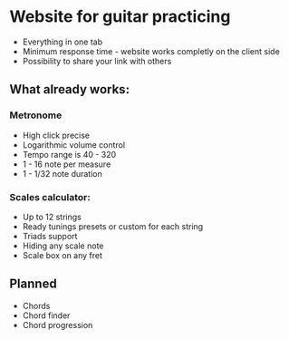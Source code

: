 # Website for guitar practicing
* Everything in one tab
* Minimum response time - website works completly on the client side
* Possibility to share your link with others
## What already works:
### Metronome
* High click precise
* Logarithmic volume control
* Tempo range is 40 - 320
* 1 - 16 note per measure
* 1 - 1/32 note duration
### Scales calculator:
* Up to 12 strings
* Ready tunings presets or custom for each string
* Triads support
* Hiding any scale note
* Scale box on any fret
## Planned
 * Chords
 * Chord finder
 * Chord progression
